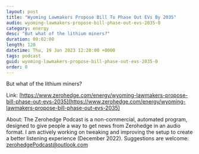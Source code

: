 ```yaml
---
layout: post
title: "Wyoming Lawmakers Propose Bill To Phase Out EVs By 2035"
audio: wyoming-lawmakers-propose-bill-phase-out-evs-2035-0
category: energy
desc: "But what of the lithium miners?"
duration: 00:02:00
length: 120
datetime: Thu, 19 Jan 2023 12:20:00 +0000
tags: podcast
guid: wyoming-lawmakers-propose-bill-phase-out-evs-2035-0
order: 0
---
```

But what of the lithium miners?

Link: [https://www.zerohedge.com/energy/wyoming-lawmakers-propose-bill-phase-out-evs-2035](https://www.zerohedge.com/energy/wyoming-lawmakers-propose-bill-phase-out-evs-2035)

About: The Zerohedge Podcast is a non-commercial, automated program, designed to give people a way to get news from Zerohedge in an audio format.  I am actively working on tweaking and improving the setup to create a better listening experience (December 2022).  Suggestions are welcome: [zerohedgePodcast@outlook.com](mailto:zerohedgePodcast@outlook.com)
